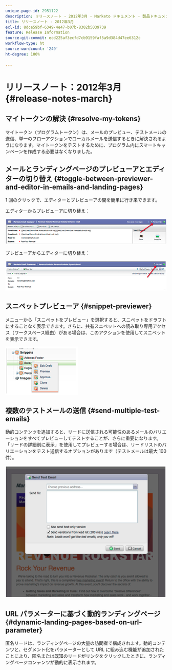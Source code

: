 ```yaml
---
unique-page-id: 2951122
description: リリースノート - 2012年3月 - Marketo ドキュメント - 製品ドキュメント
title: リリースノート - 2012年3月
exl-id: 8dce59bf-6349-4e47-b07b-8302b5039739
feature: Release Information
source-git-commit: ecd225af3ecfd7cb9159faf5a9d384d47ee6312c
workflow-type: ht
source-wordcount: '249'
ht-degree: 100%

---
```


# リリースノート：2012年3月 {#release-notes-march}

## マイトークンの解決 {#resolve-my-tokens}

マイトークン（プログラムトークン）は、メールのプレビュー、テストメールの送信、単一のフローアクションでローカルメールを送信するときに解決されるようになります。マイトークンをテストするために、プログラム内にスマートキャンペーンを作成する必要はなくなりました。

## メールとランディングページのプレビューアとエディターの切り替え {#toggle-between-previewer-and-editor-in-emails-and-landing-pages}

1 回のクリックで、エディターとプレビューアの間を簡単に行き来できます。

エディターからプレビューアに切り替え：

![](assets/image2014-9-23-10-3a0-3a13.png)

プレビューアからエディターに切り替え：

![](assets/image2014-9-23-10-3a0-3a25.png)

## スニペットプレビューア {#snippet-previewer}

メニューから「スニペットをプレビュー」を選択すると、スニペットをドラフトにすることなく表示できます。さらに、共有スニペットへの読み取り専用アクセス（ワークスペース経由）がある場合は、このアクションを使用してスニペットを表示できます。

![](assets/image2014-9-23-10-3a0-3a37.png)

## 複数のテストメールの送信 {#send-multiple-test-emails}

動的コンテンツを追加すると、リードに送信される可能性のあるメールのバリエーションをすべてプレビューしてテストすることが、さらに重要になります。「リードの詳細別に表示」を使用してプレビューする場合は、リードリストのバリエーションをテスト送信するオプションがあります（テストメールは最大 100 件）。

![](assets/image2014-9-23-10-3a0-3a50.png)

## URL パラメーターに基づく動的ランディングページ {#dynamic-landing-pages-based-on-url-parameter}

匿名リードは、ランディングページの大量の訪問者で構成されます。動的コンテンツと、セグメント化をパラメーターとして URL に組み込む機能が追加されたことにより、匿名または既知のリードがリンクをクリックしたときに、ランディングページコンテンツが動的に表示されます。
